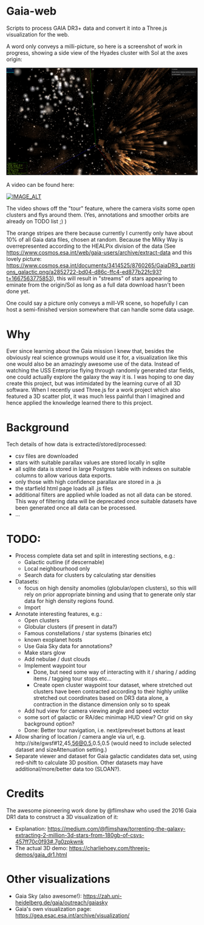# Gaia-web

Scripts to process GAIA DR3+ data and convert it into a Three.js visualization for the web.

A word only conveys a milli-picture, so here is a screenshot of work in progress, showing a side view of the Hyades cluster with Sol at the axes origin:

![Gaia Web @ Hyades open cluster](GAIA-Web_3D_Starfield_v0.2.png)

A video can be found here:

[![IMAGE_ALT](https://img.youtube.com/vi/yiTVA2BYB5I/0.jpg)](https://www.youtube.com/watch?v=yiTVA2BYB5I)
<!-- <iframe
    width="640"
    height="480"
    src="https://www.youtube.com/embed/yiTVA2BYB5I"
    frameborder="0"
    allow="autoplay; encrypted-media"
    allowfullscreen
>
</iframe> -->

The video shows off the "tour" feature, where the camera visits some open clusters and flys around them. (Yes, annotations and smoother orbits are already on TODO list ;) )

The orange stripes are there because currently I currently only have about 10% of all Gaia data files, chosen at random. Because the Milky Way is overrepresented according to the HEALPix division of the data (See https://www.cosmos.esa.int/web/gaia-users/archive/extract-data and this lovely picture: https://www.cosmos.esa.int/documents/3414525/8760265/GaiaDR3_partitions_galactic.png/a2852722-bd04-d86c-ffc4-ed877b22fc93?t=1667563775853), this will result in "streams" of stars appearing to eminate from the origin/Sol as long as a full data
download hasn't been done yet.

One could say a picture only conveys a mill-VR scene, so hopefully I can host a semi-finished version somewhere that can handle some data usage.

# Why

Ever since learning about the Gaia mission I knew that, besides the obviously real science grownups would use it for, a visualization like this one would also be an amazingly awesome use of the data. Instead of watching the USS Enterprise flying through randomly generated star fields, one could actually explore the galaxy the way it is. I was hoping to one day create this project, but was intimidated by the learning curve of all 3D software. When I recently used Three.js for a work project which also featured a 3D scatter plot, it was much less painful than I imagined and hence applied the knowledge learned there to this project.

# Background

Tech details of how data is extracted/stored/processed:
- csv files are downloaded
- stars with suitable parallax values are stored locally in sqlite
- all sqlite data is stored in large Postgres table with indexes on suitable columns to allow various data exports.
- only those with high confidence parallax are stored in a .js
- the starfield html page loads all .js files
- additional filters are applied while loaded as not all data can be stored. This way of filtering data will be deprecated once suitable datasets have been generated once all data can be processed.
- ...

# TODO:

- Process complete data set and split in interesting sections, e.g.:
  - Galactic outline (if descernable)
  - Local neighbourhood only
  - Search data for clusters by calculating star densities
- Datasets:
  - focus on high density anomolies (globular/open clusters), so this will rely on prior appropriate binning and using that to generate only star data for high density regions found.
  - Import 
- Annotate interesting features, e.g.:
  - Open clusters
  - Globular clusters (if present in data?)
  - Famous constellations / star systems (binaries etc)
  - known exoplanet hosts
  - Use Gaia Sky data for annotations?
  - Make stars glow
  - Add nebulae / dust clouds
  - Implement waypoint tour
    - Done, but need some way of interacting with it / sharing / adding items / tagging tour stops etc...
    - Create open cluster waypoint tour dataset, where stretched out clusters have been contracted according to their highly unlike stretched out coordinates based on DR3 data alone, a contraction in the distance dimension only so to speak
  - Add hud view for camera viewing angle and speed vector
  - some sort of galactic or RA/dec minimap HUD view? Or grid on sky background option?
  - Done: Better tour navigation, i.e. next/prev/reset buttons at least
- Allow sharing of location / camera angle via url, e.g. http://site/gwsf#12,45,56@0.5,0.5,0.5 (would need to include selected dataset and sizeAttenuation setting.)
- Separate viewer and dataset for Gaia galactic candidates data set, using red-shift to calculate 3D position. Other datasets may have additional/more/better data too (SLOAN?).

# Credits

The awesome pioneering work done by @flimshaw who used the 2016 Gaia DR1 data to construct a 3D visualization of it:
- Explanation: https://medium.com/@flimshaw/torrenting-the-galaxy-extracting-2-million-3d-stars-from-180gb-of-csvs-457ff70c0f93#.7g0zpkwnk
- The actual 3D demo: https://charliehoey.com/threejs-demos/gaia_dr1.html

# Other visualizations

- Gaia Sky (also awesome!): https://zah.uni-heidelberg.de/gaia/outreach/gaiasky
- Gaia's own visualization page: https://gea.esac.esa.int/archive/visualization/

